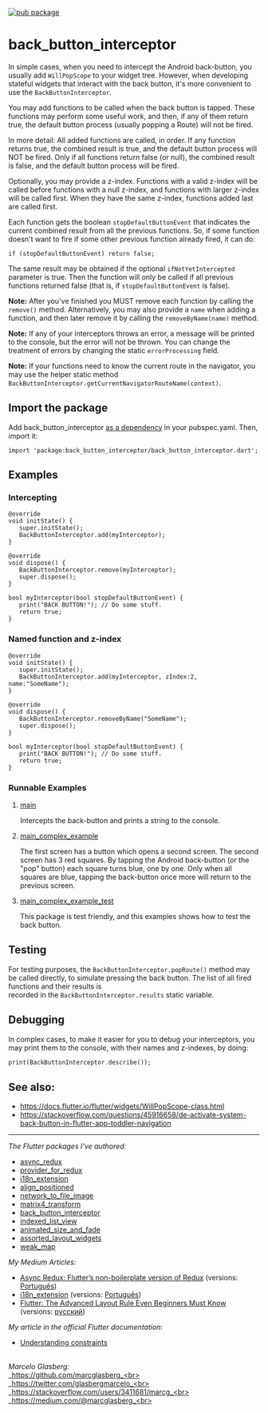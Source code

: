 [![pub package](https://img.shields.io/pub/v/back_button_interceptor.svg)](https://pub.dartlang.org/packages/back_button_interceptor)

# back_button_interceptor

In simple cases, when you need to intercept the Android back-button, you usually add `WillPopScope` 
to your widget tree. However, when developing stateful widgets that interact with the back button, 
it's more convenient to use the `BackButtonInterceptor`.

You may add functions to be called when the back button is tapped.
These functions may perform some useful work, and then, if any of them return true,
the default button process (usually popping a Route) will not be fired.

In more detail: All added functions are called, in order. If any function returns true,
the combined result is true, and the default button process will NOT be fired.
Only if all functions return false (or null), the combined result is false,
and the default button process will be fired. 

Optionally, you may provide a z-index. Functions with a valid z-index will be called before 
functions with a null z-index, and functions with larger z-index will be called first. 
When they have the same z-index, functions added last are called first.

Each function gets the boolean `stopDefaultButtonEvent` that indicates the current combined 
result from all the previous functions. So, if some function doesn't want to fire if some 
other previous function already fired, it can do:
  
    if (stopDefaultButtonEvent) return false;

The same result may be obtained if the optional `ifNotYetIntercepted` parameter is true. 
Then the function will only be called if all previous functions returned false 
(that is, if `stopDefaultButtonEvent` is false).

**Note:** After you've finished you MUST remove each function by calling the `remove()` method.
Alternatively, you may also provide a `name` when adding a function, and then later remove it
by calling the `removeByName(name)` method.

**Note:** If any of your interceptors throws an error, a message will be printed to the console,
but the error will not be thrown. You can change the treatment of errors by changing the
static `errorProcessing` field.

**Note:** If your functions need to know the current route in the navigator, you may use the helper
static method `BackButtonInterceptor.getCurrentNavigatorRouteName(context)`.

## Import the package

Add back_button_interceptor [as a dependency](https://pub.dartlang.org/packages/back_button_interceptor#-installing-tab-) 
in your pubspec.yaml. Then, import it:

    import 'package:back_button_interceptor/back_button_interceptor.dart';

## Examples

### Intercepting

    @override
    void initState() {
       super.initState();
       BackButtonInterceptor.add(myInterceptor);
    }
    
    @override
    void dispose() {
       BackButtonInterceptor.remove(myInterceptor);
       super.dispose();
    }
    
    bool myInterceptor(bool stopDefaultButtonEvent) {
       print("BACK BUTTON!"); // Do some stuff.
       return true;
    }


### Named function and z-index

    @override
    void initState() {
       super.initState();
       BackButtonInterceptor.add(myInterceptor, zIndex:2, name:"SomeName");
    }
    
    @override
    void dispose() {
       BackButtonInterceptor.removeByName("SomeName");
       super.dispose();
    }
    
    bool myInterceptor(bool stopDefaultButtonEvent) {
       print("BACK BUTTON!"); // Do some stuff.
       return true;
    }

### Runnable Examples

1. <a href="https://github.com/marcglasberg/back_button_interceptor/blob/master/example/lib/main.dart">main</a>

   Intercepts the back-button and prints a string to the console.

2. <a href="https://github.com/marcglasberg/back_button_interceptor/blob/master/example/lib/main_complex_example.dart">main_complex_example</a>

   The first screen has a button which opens a second screen. 
   The second screen has 3 red squares. 
   By tapping the Android back-button (or the "pop" button) each square turns blue, one by one. 
   Only when all squares are blue, tapping the back-button once more will return to the previous screen.

3. <a href="https://github.com/marcglasberg/back_button_interceptor/blob/master/example/test/main_complex_example_test.dart">main_complex_example_test</a>
   
   This package is test friendly, and this examples shows how to test the back button.

 
## Testing

For testing purposes, the `BackButtonInterceptor.popRoute()` method may be called directly, 
to simulate pressing the back button. The list of all fired functions and their results is  
recorded in the `BackButtonInterceptor.results` static variable.  

## Debugging

In complex cases, to make it easier for you to debug your interceptors, 
you may print them to the console, with their names and z-indexes, by doing:

```dart
print(BackButtonInterceptor.describe());
```
  

## See also:

  * https://docs.flutter.io/flutter/widgets/WillPopScope-class.html
  * https://stackoverflow.com/questions/45916658/de-activate-system-back-button-in-flutter-app-toddler-navigation
  
***

*The Flutter packages I've authored:* 
* <a href="https://pub.dev/packages/async_redux">async_redux</a>
* <a href="https://pub.dev/packages/provider_for_redux">provider_for_redux</a>
* <a href="https://pub.dev/packages/i18n_extension">i18n_extension</a>
* <a href="https://pub.dev/packages/align_positioned">align_positioned</a>
* <a href="https://pub.dev/packages/network_to_file_image">network_to_file_image</a>
* <a href="https://pub.dev/packages/matrix4_transform">matrix4_transform</a> 
* <a href="https://pub.dev/packages/back_button_interceptor">back_button_interceptor</a>
* <a href="https://pub.dev/packages/indexed_list_view">indexed_list_view</a> 
* <a href="https://pub.dev/packages/animated_size_and_fade">animated_size_and_fade</a>
* <a href="https://pub.dev/packages/assorted_layout_widgets">assorted_layout_widgets</a>
* <a href="https://pub.dev/packages/weak_map">weak_map</a>

*My Medium Articles:*
* <a href="https://medium.com/flutter-community/https-medium-com-marcglasberg-async-redux-33ac5e27d5f6">Async Redux: Flutter’s non-boilerplate version of Redux</a> (versions: <a href="https://medium.com/flutterando/async-redux-pt-brasil-e783ceb13c43">Português</a>)
* <a href="https://medium.com/flutter-community/i18n-extension-flutter-b966f4c65df9">i18n_extension</a> (versions: <a href="https://medium.com/flutterando/qual-a-forma-f%C3%A1cil-de-traduzir-seu-app-flutter-para-outros-idiomas-ab5178cf0336">Português</a>)
* <a href="https://medium.com/flutter-community/flutter-the-advanced-layout-rule-even-beginners-must-know-edc9516d1a2">Flutter: The Advanced Layout Rule Even Beginners Must Know</a> (versions: <a href="https://habr.com/ru/post/500210/">русский</a>)

*My article in the official Flutter documentation*:
* <a href="https://flutter.dev/docs/development/ui/layout/constraints">Understanding constraints</a>

<br>_Marcelo Glasberg:_<br>
_https://github.com/marcglasberg_<br>
_https://twitter.com/glasbergmarcelo_<br>
_https://stackoverflow.com/users/3411681/marcg_<br>
_https://medium.com/@marcglasberg_<br>
